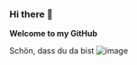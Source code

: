 ### Hi there 👋

**Welcome to my GitHub**

Schön, dass du da bist ![image](https://github.com/BurakAnalyst/BurakAnalyst/assets/63739443/4afa1b9b-e1e9-492a-a67a-11cfbce0699f)


<!--
**BurakAnalyst/BurakAnalyst** is a ✨ _special_ ✨ repository because its `README.md` (this file) appears on your GitHub profile.

Here are some ideas to get you started:

- 🔭 I’m currently working on ...
- 🌱 I’m currently learning ...
- 👯 I’m looking to collaborate on ...
- 🤔 I’m looking for help with ...
- 💬 Ask me about ...
- 📫 How to reach me: ...
- 😄 Pronouns: ...
- ⚡ Fun fact: ...
-->
